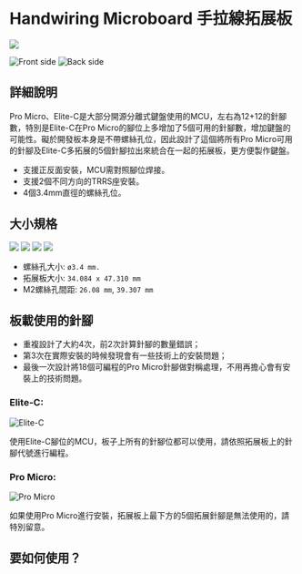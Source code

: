 # Handwiring Microboard 手拉線拓展板

![](pic/1-1.png)

![Front side](pic/FS.png)
![Back side](pic/BS.png)

## 詳細說明

Pro Micro、Elite-C是大部分開源分離式鍵盤使用的MCU，左右為12+12的針腳數，特別是Elite-C在Pro Micro的腳位上多增加了5個可用的針腳數，增加鍵盤的可能性。礙於開發板本身是不帶螺絲孔位，因此設計了這個將所有Pro Micro可用的針腳及Elite-C多拓展的5個針腳拉出來統合在一起的拓展板，更方便製作鍵盤。

- 支援正反面安裝，MCU需對照腳位焊接。
- 支援2個不同方向的TRRS座安裝。
- 4個3.4mm直徑的螺絲孔位。

## 大小規格

![](pic/1-2.png)
![](pic/1-3.png)
![](pic/1-4.png)
![](pic/1-5.png)

- 螺絲孔大小: `ø3.4 mm.`
- 拓展板大小: `34.084 x 47.310 mm`
- M2螺絲孔間距: `26.08 mm`, `39.307 mm`

## 板載使用的針腳

- 重複設計了大約4次，前2次計算針腳的數量錯誤；
- 第3次在實際安裝的時候發現會有一些技術上的安裝問題；
- 最後一次設計將18個可編程的Pro Micro針腳做對稱處理，不用再擔心會有安裝上的技術問題。

### Elite-C:

![Elite-C](pic/2-2.png)

使用Elite-C腳位的MCU，板子上所有的針腳位都可以使用，請依照拓展板上的針腳代號進行編程。

### Pro Micro:

![Pro Micro](pic/2-1.png)

如果使用Pro Micro進行安裝，拓展板上最下方的5個拓展針腳是無法使用的，請特別留意。

## 要如何使用？